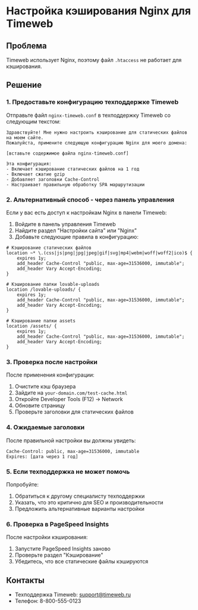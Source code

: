 # Настройка кэширования Nginx для Timeweb

## Проблема
Timeweb использует Nginx, поэтому файл `.htaccess` не работает для кэширования.

## Решение

### 1. Предоставьте конфигурацию техподдержке Timeweb

Отправьте файл `nginx-timeweb.conf` в техподдержку Timeweb со следующим текстом:

```
Здравствуйте! Мне нужно настроить кэширование для статических файлов на моем сайте. 
Пожалуйста, примените следующую конфигурацию Nginx для моего домена:

[вставьте содержимое файла nginx-timeweb.conf]

Эта конфигурация:
- Включает кэширование статических файлов на 1 год
- Включает сжатие gzip
- Добавляет заголовки Cache-Control
- Настраивает правильную обработку SPA маршрутизации
```

### 2. Альтернативный способ - через панель управления

Если у вас есть доступ к настройкам Nginx в панели Timeweb:

1. Войдите в панель управления Timeweb
2. Найдите раздел "Настройки сайта" или "Nginx"
3. Добавьте следующие правила в конфигурацию:

```nginx
# Кэширование статических файлов
location ~* \.(css|js|png|jpg|jpeg|gif|svg|mp4|webm|woff|woff2|ico)$ {
    expires 1y;
    add_header Cache-Control "public, max-age=31536000, immutable";
    add_header Vary Accept-Encoding;
}

# Кэширование папки lovable-uploads
location /lovable-uploads/ {
    expires 1y;
    add_header Cache-Control "public, max-age=31536000, immutable";
    add_header Vary Accept-Encoding;
}

# Кэширование папки assets
location /assets/ {
    expires 1y;
    add_header Cache-Control "public, max-age=31536000, immutable";
    add_header Vary Accept-Encoding;
}
```

### 3. Проверка после настройки

После применения конфигурации:

1. Очистите кэш браузера
2. Зайдите на `your-domain.com/test-cache.html`
3. Откройте Developer Tools (F12) → Network
4. Обновите страницу
5. Проверьте заголовки для статических файлов

### 4. Ожидаемые заголовки

После правильной настройки вы должны увидеть:
```
Cache-Control: public, max-age=31536000, immutable
Expires: [дата через 1 год]
```

### 5. Если техподдержка не может помочь

Попробуйте:
1. Обратиться к другому специалисту техподдержки
2. Указать, что это критично для SEO и производительности
3. Предложить альтернативные варианты настройки

### 6. Проверка в PageSpeed Insights

После настройки кэширования:
1. Запустите PageSpeed Insights заново
2. Проверьте раздел "Кэширование"
3. Убедитесь, что все статические файлы кэшируются

## Контакты
- Техподдержка Timeweb: support@timeweb.ru
- Телефон: 8-800-555-0123 